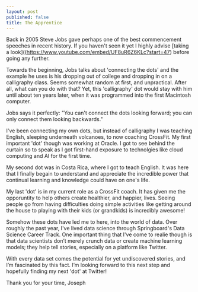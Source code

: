 ```yaml
---
layout: post
published: false
title: The Apprentice
---
```

Back in 2005 Steve Jobs gave perhaps one of the best commencement speeches in recent history. If you haven't seen it yet I highly advise [taking a look]((https://www.youtube.com/embed/UF8uR6Z6KLc?start=47) before going any further. 

Towards the beginning, Jobs talks about 'connecting the dots' and the example he uses is his dropping out of college and dropping in on a calligraphy class. Seems somewhat random at first, and unpractical. After all, what can you do with that? Yet, this 'calligraphy' dot would stay with him until about ten years later, when it was programmed into the first Macintosh computer. 

Jobs says it perfectly: "You can't connect the dots looking forward; you can only connect them looking backwards." 

I've been connecting my own dots, but instead of calligraphy I was teaching English, sleeping underneath volcanoes, to now coaching CrossFit. My first important 'dot' though was working at Oracle. I got to see behind the curtain so to speak as I got first-hand exposure to technolgies like cloud computing and AI for the first time. 

My second dot was in Costa Rica, where I got to teach English. It was here that I finally begain to understand and appreciate the incredible power that continual learning and knowledge could have on one's life.

My last 'dot' is in my current role as a CrossFit coach. It has given me the opporuntity to help others create healthier, and happier, lives. Seeing people go from having difficulties doing simple activities like getting around the house to playing with their kids (or grandkids) is incredibly awesome!

Somehow these dots have led me to here, into the world of data. Over roughly the past year, I've lived data science through Springboard's Data Science Career Track. One important thing that I've come to realie though is that data scientists don’t merely crunch data or create machine learning models; they help tell stories, especially on a platform like Twitter. 

With every data set comes the potential for yet undiscovered stories, and I’m fascinated by this fact. I’m looking forward to this next step and hopefully finding my next 'dot' at Twitter! 

Thank you for your time,
Joseph